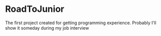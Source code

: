 # RoadToJunior
The first project created for getting programming experience. Probably I'll show it someday during my job interview
